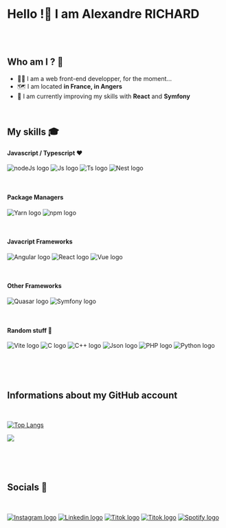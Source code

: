 <h1>Hello !👋 I am Alexandre RICHARD </h1>
<br><br>
<h2>Who am I ? 🤔</h2>

<ul>
  <li>👨‍💻 I am a web front-end developper, for the moment...</li>
  <li>🗺️ I am located <b>in France, in Angers</b></li>
  <li>🧠 I am currently improving my skills with <b>React</b> and <b>Symfony</b></li>
</ul><br>

<h2>My skills 🎓</h2>


<h4>Javascript / Typescript ❤️</h4>
<p>
  <img src="https://img.shields.io/badge/Node.js-339933?style=for-the-badge&logo=nodedotjs&logoColor=white" alt="nodeJs logo"/>
  <img src="https://img.shields.io/badge/JavaScript-323330?style=for-the-badge&logo=javascript&logoColor=F7DF1E" alt="Js logo"/>
  <img src="https://img.shields.io/badge/TypeScript-007ACC?style=for-the-badge&logo=typescript&logoColor=white" alt="Ts logo"/>
  <img src="https://img.shields.io/badge/nestjs-%23E0234E.svg?style=for-the-badge&logo=nestjs&logoColor=white" alt="Nest logo" />
</p>
<br>


<h4>Package Managers</h4>
<p>
  <img src="https://img.shields.io/badge/Yarn-2C8EBB?style=for-the-badge&logo=yarn&logoColor=white" alt="Yarn logo"/>
  <img src="https://img.shields.io/badge/npm-CB3837?style=for-the-badge&logo=npm&logoColor=white" alt="npm logo" />
</p>
<br>


<h4>Javacript Frameworks</h4>
<p>
  <img src="https://img.shields.io/badge/Angular-DD0031?style=for-the-badge&logo=angular&logoColor=white" alt="Angular logo" />
   <img src="https://img.shields.io/badge/React-20232A?style=for-the-badge&logo=react&logoColor=61DAFB" alt="React logo" />
  <img src="https://img.shields.io/badge/Vue.js-35495E?style=for-the-badge&logo=vuedotjs&logoColor=4FC08D" alt="Vue logo" />
</p>
<br>


<h4>Other Frameworks</h4>
<p>
  <img src="https://img.shields.io/badge/Quasar-1976D2?style=for-the-badge&logo=quasar&logoColor=white" alt="Quasar logo" />
  <img src="https://img.shields.io/badge/Symfony-000000?style=for-the-badge&logo=Symfony&logoColor=white" alt="Symfony logo" />
</p>
<br>


<h4>Random stuff 🤌</h4>
<p>
  <img src="https://img.shields.io/badge/Vite-B73BFE?style=for-the-badge&logo=vite&logoColor=FFD62E" alt="Vite logo"/>
  <img src="https://img.shields.io/badge/C-00599C?style=for-the-badge&logo=c&logoColor=white" alt="C logo"/>
  <img src="https://img.shields.io/badge/C%2B%2B-00599C?style=for-the-badge&logo=c%2B%2B&logoColor=white" alt="C++ logo"/>
  <img src="https://img.shields.io/badge/json-5E5C5C?style=for-the-badge&logo=json&logoColor=white" alt="Json logo"/>
  <img src="https://img.shields.io/badge/PHP-777BB4?style=for-the-badge&logo=php&logoColor=white" alt="PHP logo"/>
  <img src="https://img.shields.io/badge/Python-FFD43B?style=for-the-badge&logo=python&logoColor=blue" alt="Python logo"/>
</p><br><br><br>

<h2>Informations about my GitHub account</h2>
<br>

[![Top Langs](https://github-readme-stats.vercel.app/api/top-langs/?username=AlexandreRichrd&theme=material-palenight)](https://github.com/anuraghazra/github-readme-stats)
<br>

<img src="https://github-readme-stats.vercel.app/api?username=AlexandreRichrd&show_icons=true&theme=material-palenight" />

<br><br><br>

<h2>Socials 💬</h2>
<br>
<p>
  <a href="https://instagram.com/alexandre_richrd?igshid=ZDdkNTZiNTM="><img src="https://img.shields.io/badge/Instagram-E4405F?style=for-the-badge&logo=instagram&logoColor=white" alt="Instagram logo"/></a>
  <a href="https://www.linkedin.com/in/alexandre-richard-5035a3194/"><img src="https://img.shields.io/badge/LinkedIn-0077B5?style=for-the-badge&logo=linkedin&logoColor=white" alt="Linkedin logo"/></a>
  <a href="https://www.tiktok.com/@escanor_sw"><img src="https://img.shields.io/badge/TikTok-000000?style=for-the-badge&logo=tiktok&logoColor=white" alt="Titok logo"/></a>
  <a href="https://dev.to/alexandrerichrd"><img src="https://img.shields.io/badge/dev.to-0A0A0A?style=for-the-badge&logo=devdotto&logoColor=white" alt="Titok logo"/></a>
  <a href="https://open.spotify.com/user/4m3m55aqax57uj833so9m4x7k?si=6863fa544aaf43fb"><img src="https://img.shields.io/badge/Spotify-1ED760?&style=for-the-badge&logo=spotify&logoColor=white" alt="Spotify logo"/></a>
  
</p>

 <!--
<p>
  <img src="https://github-readme-stats.vercel.app/api/top-langs/?username=AlexandreRichrd&layout=compact" />
</p>
 
**AlexandreRichrd/AlexandreRichrd** is a ✨ _special_ ✨ repository because its `README.md` (this file) appears on your GitHub profile.

Here are some ideas to get you started:

- 🔭 I’m currently working on ...
- 🌱 I’m currently learning ...
- 👯 I’m looking to collaborate on ...
- 🤔 I’m looking for help with ...
- 💬 Ask me about ...
- 📫 How to reach me: ...
- 😄 Pronouns: ...
- ⚡ Fun fact: ...
-->

